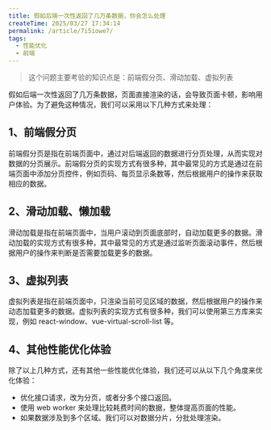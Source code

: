 ```yaml
---
title: 假如后端一次性返回了几万条数据，你会怎么处理
createTime: 2025/03/27 17:34:14
permalink: /article/7i5iowe7/
tags:
  - 性能优化
  - 前端
---
```


> 这个问题主要考验的知识点是：前端假分页、滑动加载、虚拟列表

假如后端一次性返回了几万条数据，页面直接渲染的话，会导致页面卡顿，影响用户体验。为了避免这种情况，我们可以采用以下几种方式来处理：

## 1、前端假分页

前端假分页是指在前端页面中，通过对后端返回的数据进行分页处理，从而实现对数据的分页展示。前端假分页的实现方式有很多种，其中最常见的方式是通过在前端页面中添加分页控件，例如页码、每页显示条数等，然后根据用户的操作来获取相应的数据。

## 2、滑动加载、懒加载

滑动加载是指在前端页面中，当用户滚动到页面底部时，自动加载更多的数据。滑动加载的实现方式有很多种，其中最常见的方式是通过监听页面滚动事件，然后根据用户的操作来判断是否需要加载更多的数据。

## 3、虚拟列表

虚拟列表是指在前端页面中，只渲染当前可见区域的数据，然后根据用户的操作来动态加载更多的数据。虚拟列表的实现方式有很多种，我们可以使用第三方库来实现，例如 react-window、vue-virtual-scroll-list 等。

## 4、其他性能优化体验

除了以上几种方式，还有其他一些性能优化体验，我们还可以从以下几个角度来优化体验：

- 优化接口请求，改为分页，或者分多个接口返回。
- 使用 web worker 来处理比较耗费时间的数据，整体提高页面的性能。
- 如果数据涉及到多个区域。我们可以对数据分片，分批处理渲染。
